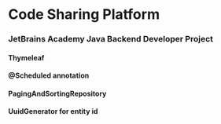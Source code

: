 # Code Sharing Platform
### JetBrains Academy Java Backend Developer Project

#### Thymeleaf
#### @Scheduled annotation
#### PagingAndSortingRepository
#### UuidGenerator for entity id